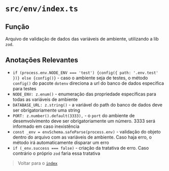 # `src/env/index.ts`

## Função

Arquivo de validação de dados das variáveis de ambiente, utilizando a lib `zod`.

## Anotações Relevantes

- `if (process.env.NODE_ENV === 'test') {config({ path: '.env.test' })} else {config()}` - caso o ambiente seja de testes, o método `config()` do pacote `dotenv` direciona a url do banco de dados especifica para testes
- `NODE_ENV: z.enum()` - enumeração das propriedade específicas para todas as variáveis de ambiente
- `DATABASE_URL: z.string()` - a variável do path do banco de dados deve ser obrigatoriamente uma string
- `PORT: z.number().default(3333),` - o `port` do ambiente de desemvolvimento deve ser obrigatoriamente um número. 3333 será informado em caso inexistência
- `const _env = envSchema.safeParse(process.env)` - validação do objeto dentro do arquivo com as variáveis de ambiente. Caso haja erro, o método irá automaticamente disparar um erro
- `if (_env.success === false)` - criação da tratativa de erro. Caso contrário o próprio `zod` faria essa tratativa

> Voltar para o [`index`](../../../index.md)
